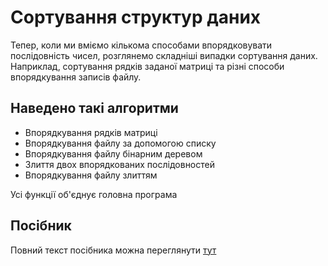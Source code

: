 # Сортування структур даних

Тепер, коли ми вміємо кількома способами впорядковувати послідовність чисел, розглянемо складніші випадки сортування даних. Наприклад, сортування рядків заданої матриці та різні способи впорядкування записів файлу.

## Наведено такі алгоритми

- Впорядкування рядків матриці
- Впорядкування файлу за допомогою списку
- Впорядкування файлу бінарним деревом
- Злиття двох впорядкованих послідовностей
- Впорядкування файлу злиттям

Усі функції об'єднує головна програма

## Посібник
Повний текст посібника можна переглянути [тут](https://lnuittutor.github.io/)
